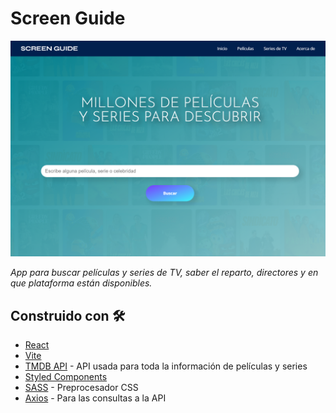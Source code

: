 # Screen Guide

![](./screenshot.png)

_App para buscar películas y series de TV, saber el reparto, directores y en que plataforma están disponibles._

## Construido con 🛠️

* [React](https://es.react.dev/)
* [Vite](https://vitejs.dev/)
* [TMDB API](https://www.themoviedb.org/) - API usada para toda la información de películas y series
* [Styled Components](https://styled-components.com/)
* [SASS](https://sass-lang.com/) - Preprocesador CSS
* [Axios](https://axios-http.com/es/docs/intro) - Para las consultas a la API